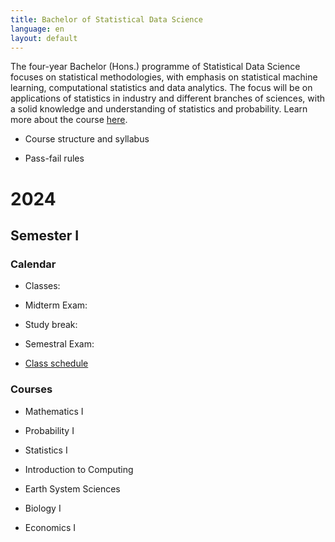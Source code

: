 ```yaml
---
title: Bachelor of Statistical Data Science
language: en
layout: default
---
```



The four-year Bachelor (Hons.) programme of Statistical Data Science
focuses on statistical methodologies, with emphasis on statistical
machine learning, computational statistics and data analytics. The
focus will be on applications of statistics in industry and different
branches of sciences, with a solid knowledge and understanding of
statistics and probability. Learn more about the course
[here](https://www.isical.ac.in/~deanweb/bsds.html).

* Course structure and syllabus

* Pass-fail rules


# 2024

## Semester I

### Calendar

* Classes: 

* Midterm Exam: 

* Study break:

* Semestral Exam:

* [Class schedule](https://calendar.google.com/calendar/u/3?cid=MmE2ZjBiYTcwNzQxMjJlMzY2MjE0YTEwMzYzMmE0YmViZGZmNjM2M2EzZWEwYTk5YzM3NTI5ZDg0NDkxNjI4MkBncm91cC5jYWxlbmRhci5nb29nbGUuY29t)



### Courses


* Mathematics I

* Probability I

* Statistics I

* Introduction to Computing

* Earth System Sciences

* Biology I

* Economics I


